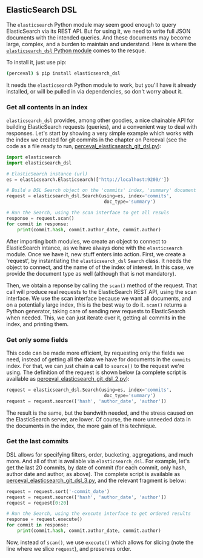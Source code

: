 ## ElasticSearch DSL

The `elasticsearch` Python module may seem good enough to query ElasticSearch via its REST API. But for using it, we need to write full JSON documents with the intended queries. And these documents may become large, complex, and a burden to maintain and understand. Here is where the [`elasticsearch_dsl` Python module](http://elasticsearch-dsl.readthedocs.io) comes to the resque.

To install it, just use pip:

```bash
(perceval) $ pip install elasticsearch_dsl
```

It needs the `elasticsearch` Python module to work, but you'll have it already installed, or will be pulled in via dependencies, so don't worry about it.

### Get all contents in an index

`elasticsearch_dsl` provides, among other goodies, a nice chainable API for building ElasticSearch requests (queries), and a convenient way to deal with responses. Let's start by showing a very simple example which works with the index we created for git commits in the chapter on Perceval (see the code as a file ready to run, [perceval_elasticsearch_git_dsl.py](https://github.com/jgbarah/grimoirelab-training/blob/master/python/scripts/perceval_elasticsearch_git_dsl.py)):

```python
import elasticsearch
import elasticsearch_dsl

# ElasticSearch instance (url)
es = elasticsearch.Elasticsearch(['http://localhost:9200/'])

# Build a DSL Search object on the 'commits' index, 'summary' document type
request = elasticsearch_dsl.Search(using=es, index='commits',
                                    doc_type='summary')

# Run the Search, using the scan interface to get all resuls
response = request.scan()
for commit in response:
    print(commit.hash, commit.author_date, commit.author)
```

After importing both modules, we create an object to connect to ElasticSearch intance, as we have always done with the `elasticsearch` module. Once we have it, new stuff enters into action. First, we create a 'request', by instantiating the `elasticsearch_dsl` `Search` class. It needs the object to connect, and the name of of the index of interest. In this case, we provide the document type as well (although that is not mandatory).

Then, we obtain a reponse by calling the `scan()` method of the request. That call will produce real requests to the ElasticSearch REST API, using the scan interface. We use the scan interface because we want all documents, and on a potentially large index, this is the best way to do it. `scan()` returns a Python generator, taking care of sending new requests to ElasticSearch when needed. This, we can just iterate over it, getting all commits in the index, and printing them.

### Get only some fields

This code can be made more efficient, by requesting only the fields we need, instead of getting all the data we have for documents in the `commits` index. For that, we can just chain a call to `source()` to the request we're using. The definition of the request is shown below (a complete script is available as [perceval_elasticsearch_git_dsl_2.py](https://github.com/jgbarah/grimoirelab-training/blob/master/python/scripts/perceval_elasticsearch_git_dsl_2.py)):

```python
request = elasticsearch_dsl.Search(using=es, index='commits',
                                    doc_type='summary')
request = request.source(['hash', 'author_date', 'author'])
```

The result is the same, but the bandwith needed, and the stress caused on the ElasticSearch server, are lower. Of course, the more unneeded data in the documents in the index, the more gain of this technique.

### Get the last commits

DSL allows for specifying filters, order, bucketing, aggregations, and much more. And all of that is available via `elasticsearch_dsl`. For example, let's get the last 20 commits, by date of commit (for each commit, only hash, author date and author, as above). The complete script is available as [perceval_elasticsearch_git_dsl_3.py](https://github.com/jgbarah/grimoirelab-training/blob/master/python/scripts/perceval_elasticsearch_git_dsl_3.py), and the relevant fragment is below:

```python
request = request.sort('-commit_date')
request = request.source(['hash', 'author_date', 'author'])
request = request[0:20]

# Run the Search, using the execute interface to get ordered results
response = request.execute()
for commit in response:
    print(commit.hash, commit.author_date, commit.author)
```

Now, instead of `scan()`, we use `execute()` which allows for slicing (note the line where we slice `request`), and preserves order.